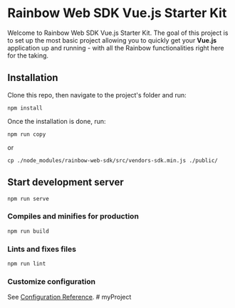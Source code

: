 # Rainbow Web SDK Vue.js Starter Kit

Welcome to Rainbow Web SDK Vue.js Starter Kit. The goal of this project is to set up the most basic project allowing you to quickly get your **Vue.js** application up and running - with all the Rainbow functionalities right here for the taking. 

## Installation

Clone this repo, then navigate to the project's folder and run:

```shell
npm install
```

Once the installation is done, run:

```shell
npm run copy
```

or

```shell
cp ./node_modules/rainbow-web-sdk/src/vendors-sdk.min.js ./public/
```
## Start development server

```
npm run serve
```

### Compiles and minifies for production
```
npm run build
```

### Lints and fixes files
```
npm run lint
```

### Customize configuration
See [Configuration Reference](https://cli.vuejs.org/config/).
#   m y P r o j e c t  
 